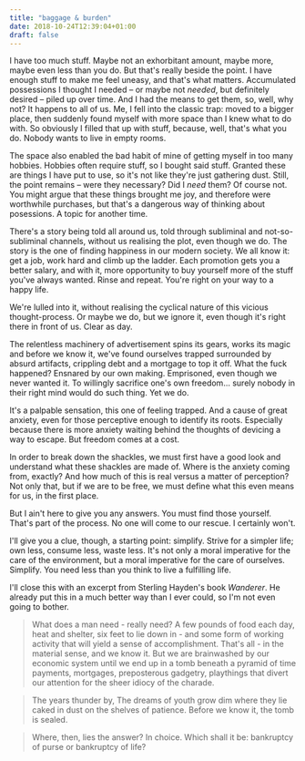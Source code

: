 ```yaml
---
title: "baggage & burden"
date: 2018-10-24T12:39:04+01:00
draft: false
---
```


I have too much stuff. Maybe not an exhorbitant amount, maybe more, maybe even less than you do. But that's really beside the point. I have enough stuff to make me feel uneasy, and that's what matters. Accumulated possessions I thought I needed – or maybe not _needed_, but definitely desired – piled up over time. And I had the means to get them, so, well, why not? It happens to all of us. Me, I fell into the classic trap: moved to a bigger place, then suddenly found myself with more space than I knew what to do with. So obviously I filled that up with stuff, because, well, that's what you do. Nobody wants to live in empty rooms.

The space also enabled the bad habit of mine of getting myself in too many hobbies. Hobbies often require stuff, so I bought said stuff. Granted these are things I have put to use, so it's not like they're just gathering dust. Still, the point remains – were they necessary? Did I _need_ them? Of course not. You might argue that these things brought me joy, and therefore were worthwhile purchases, but that's a dangerous way of thinking about posessions. A topic for another time.

There's a story being told all around us, told through subliminal and not-so-subliminal channels, without us realising the plot, even though we do. The story is the one of finding happiness in our modern society. We all know it: get a job, work hard and climb up the ladder. Each promotion gets you a better salary, and with it, more opportunity to buy yourself more of the stuff you've always wanted. Rinse and repeat. You're right on your way to a happy life.

We're lulled into it, without realising the cyclical nature of this vicious thought-process. Or maybe we do, but we ignore it, even though it's right there in front of us. Clear as day.

The relentless machinery of advertisement spins its gears, works its magic and before we know it, we've found ourselves trapped surrounded by absurd artifacts, crippling debt and a mortgage to top it off. What the fuck happened? Ensnared by our own making. Emprisoned, even though we never wanted it. To willingly sacrifice one's own freedom... surely nobody in their right mind would do such thing. Yet we do.

It's a palpable sensation, this one of feeling trapped. And a cause of great anxiety, even for those perceptive enough to identify its roots. Especially because there is more anxiety waiting behind the thoughts of devicing a way to escape. But freedom comes at a cost.

In order to break down the shackles, we must first have a good look and understand what these shackles are made of. Where is the anxiety coming from, exactly? And how much of this is real versus a matter of perception? Not only that, but if we are to be free, we must define what this even means for us, in the first place.

But I ain't here to give you any answers. You must find those yourself. That's part of the process. No one will come to our rescue. I certainly won't.

I'll give you a clue, though, a starting point: simplify. Strive for a simpler life; own less, consume less, waste less. It's not only a moral imperative for the care of the environment, but a moral imperative for the care of ourselves. Simplify. You need less than you think to live a fulfilling life.

I'll close this with an excerpt from Sterling Hayden's book _Wanderer_. He already put this in a much better way than I ever could, so I'm not even going to bother.

>What does a man need - really need? A few pounds of food each day, heat and shelter, six feet to lie down in - and some form of working activity that will yield a sense of accomplishment. That's all - in the material sense, and we know it. But we are brainwashed by our economic system until we end up in a tomb beneath a pyramid of time payments, mortgages, preposterous gadgetry, playthings that divert our attention for the sheer idiocy of the charade.

>The years thunder by, The dreams of youth grow dim where they lie caked in dust on the shelves of patience. Before we know it, the tomb is sealed.

>Where, then, lies the answer? In choice. Which shall it be: bankruptcy of purse or bankruptcy of life?
